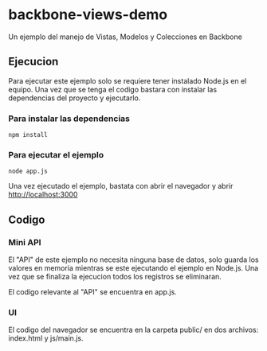 backbone-views-demo
===================

Un ejemplo del manejo de Vistas, Modelos y Colecciones en Backbone

## Ejecucion ##

Para ejecutar este ejemplo solo se requiere tener instalado Node.js en el equipo. Una vez que se tenga el codigo bastara con instalar las dependencias del proyecto y ejecutarlo.

### Para instalar las dependencias ###

```
npm install
```

### Para ejecutar el ejemplo ###

```
node app.js
```

Una vez ejecutado el ejemplo, bastata con abrir el navegador y abrir [http://localhost:3000](http://localhost:3000)

## Codigo ##

### Mini API ###

El "API" de este ejemplo no necesita ninguna base de datos, solo guarda los valores en memoria mientras se este ejecutando el ejemplo en Node.js. Una vez que se finaliza la ejecucion todos los registros se eliminaran.

El codigo relevante al "API" se encuentra en app.js.

### UI ###

El codigo del navegador se encuentra en la carpeta public/ en dos archivos: index.html y js/main.js.